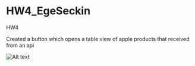 # HW4_EgeSeckin
HW4

Created a button which opens a table view of apple products that received from an api

![Alt text](HW4_record.gif)
